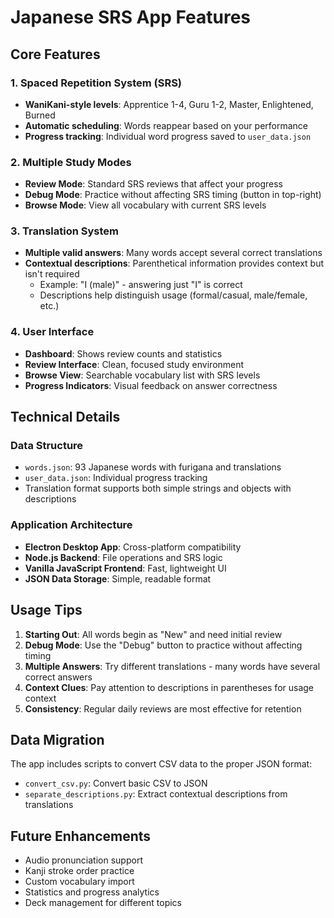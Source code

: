 # Japanese SRS App Features

## Core Features

### 1. Spaced Repetition System (SRS)
- **WaniKani-style levels**: Apprentice 1-4, Guru 1-2, Master, Enlightened, Burned
- **Automatic scheduling**: Words reappear based on your performance
- **Progress tracking**: Individual word progress saved to `user_data.json`

### 2. Multiple Study Modes
- **Review Mode**: Standard SRS reviews that affect your progress
- **Debug Mode**: Practice without affecting SRS timing (button in top-right)
- **Browse Mode**: View all vocabulary with current SRS levels

### 3. Translation System
- **Multiple valid answers**: Many words accept several correct translations
- **Contextual descriptions**: Parenthetical information provides context but isn't required
  - Example: "I (male)" - answering just "I" is correct
  - Descriptions help distinguish usage (formal/casual, male/female, etc.)

### 4. User Interface
- **Dashboard**: Shows review counts and statistics
- **Review Interface**: Clean, focused study environment
- **Browse View**: Searchable vocabulary list with SRS levels
- **Progress Indicators**: Visual feedback on answer correctness

## Technical Details

### Data Structure
- `words.json`: 93 Japanese words with furigana and translations
- `user_data.json`: Individual progress tracking
- Translation format supports both simple strings and objects with descriptions

### Application Architecture
- **Electron Desktop App**: Cross-platform compatibility
- **Node.js Backend**: File operations and SRS logic
- **Vanilla JavaScript Frontend**: Fast, lightweight UI
- **JSON Data Storage**: Simple, readable format

## Usage Tips

1. **Starting Out**: All words begin as "New" and need initial review
2. **Debug Mode**: Use the "Debug" button to practice without affecting timing
3. **Multiple Answers**: Try different translations - many words have several correct answers
4. **Context Clues**: Pay attention to descriptions in parentheses for usage context
5. **Consistency**: Regular daily reviews are most effective for retention

## Data Migration

The app includes scripts to convert CSV data to the proper JSON format:
- `convert_csv.py`: Convert basic CSV to JSON
- `separate_descriptions.py`: Extract contextual descriptions from translations

## Future Enhancements

- Audio pronunciation support
- Kanji stroke order practice
- Custom vocabulary import
- Statistics and progress analytics
- Deck management for different topics
